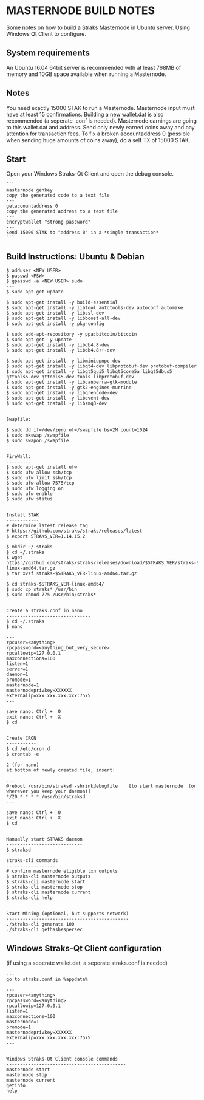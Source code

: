 MASTERNODE BUILD NOTES 
======================
Some notes on how to build a Straks Masternode in Ubuntu server. Using Windows Qt Client to configure.


System requirements
--------------------
An Ubuntu 16.04 64bit server is recommended with at least 768MB 
of memory and 10GB space available when running a Masternode.


Notes
-----
You need exactly 15000 STAK to run a Masternode. Masternode input must have at least 15 confirmations.
Building a new wallet.dat is also recommended (a seperate .conf is needed). Masternode earnings are
going to this wallet.dat and address. Send only newly earned coins away and pay attention for transaction fees.
To fix a broken accountaddress 0 (possible when sending huge amounts of coins away), do a self TX of 15000 STAK.


Start
-----
Open your Windows Straks-Qt Client and open the debug console.

    ```
	masternode genkey
	copy the generated code to a text file
	---
	getaccountaddress 0
	copy the generated address to a text file
	---
	encryptwallet "strong password"
    ---
	Send 15000 STAK to "address 0" in a *single transaction*
    ```
	

Build Instructions: Ubuntu & Debian
-----------------------------------

	$ adduser <NEW USER>
	$ passwd <PSW>
	$ gpasswd -a <NEW USER> sudo
	---
    $ sudo apt-get update

    $ sudo apt-get install -y build-essential
    $ sudo apt-get install -y libtool autotools-dev autoconf automake
    $ sudo apt-get install -y libssl-dev
    $ sudo apt-get install -y libboost-all-dev
    $ sudo apt-get install -y pkg-config 

    $ sudo add-apt-repository -y ppa:bitcoin/bitcoin
    $ sudo apt-get -y update
    $ sudo apt-get install -y libdb4.8-dev
    $ sudo apt-get install -y libdb4.8++-dev

    $ sudo apt-get install -y libminiupnpc-dev
    $ sudo apt-get install -y libqt4-dev libprotobuf-dev protobuf-compiler
    $ sudo apt-get install -y libqt5gui5 libqt5core5a libqt5dbus5 qttools5-dev qttools5-dev-tools libprotobuf-dev
    $ sudo apt-get install -y libcanberra-gtk-module
    $ sudo apt-get install -y gtk2-engines-murrine
    $ sudo apt-get install -y libqrencode-dev
    $ sudo apt-get install -y libevent-dev
    $ sudo apt-get install -y libzmq3-dev


	Swapfile:
	---------
	$ sudo dd if=/dev/zero of=/swapfile bs=2M count=1024
	$ sudo mkswap /swapfile
	$ sudo swapon /swapfile

	
	FireWall:
	---------
	$ sudo apt-get install ufw
	$ sudo ufw allow ssh/tcp
	$ sudo ufw limit ssh/tcp
	$ sudo ufw allow 7575/tcp
	$ sudo ufw logging on
	$ sudo ufw enable
	$ sudo ufw status


	Install STAK
	------------
    # determine latest release tag
    # https://github.com/straks/straks/releases/latest
    $ export STRAKS_VER=1.14.15.2

	$ mkdir ~/.straks
	$ cd ~/.straks
    $ wget https://github.com/straks/straks/releases/download/$STRAKS_VER/straks-$STRAKS_VER-linux-amd64.tar.gz
	$ tar xvzf straks-$STRAKS_VER-linux-amd64.tar.gz
	
    $ cd straks-$STRAKS_VER-linux-amd64/
	$ sudo cp straks* /usr/bin
	$ sudo chmod 775 /usr/bin/straks*

	
	Create a straks.conf in nano
	-------------------------------
	$ cd ~/.straks
	$ nano

	---
	rpcuser=<anything>
	rpcpassword=<anything_but_very_secure>
	rpcallowip=127.0.0.1
	maxconnections=100
	listen=1
	server=1
	daemon=1
    promode=1
	masternode=1
	masternodeprivkey=XXXXXX
	externalip=xxx.xxx.xxx.xxx:7575
	---

	save nano: Ctrl +  O
	exit nano: Ctrl +  X
	$ cd


	Create CRON
	-----------
	$ cd /etc/cron.d
	$ crontab -e

	2 (for nano)
	at bottom of newly created file, insert:

	---
	@reboot /usr/bin/straksd -shrinkdebugfile    [to start masternode  (or wherever you keep your daemon)]
	*/20 * * * * /usr/bin/straksd
	---

	save nano: Ctrl +  O
	exit nano: Ctrl +  X
	$ cd
	
	
	Manually start STRAKS daemon 
	----------------------------
	$ straksd	
	
	straks-cli commands
	------------------
    # confirm masternode eligible txn outputs
    $ straks-cli masternode outputs
	$ straks-cli masternode start 
	$ straks-cli masternode stop
    $ straks-cli masternode current
	$ straks-cli help
	
	
	Start Mining (optional, but supports network)
	---------------------------------------------
	./straks-cli generate 100
	./straks-cli gethashespersec
	

Windows Straks-Qt Client configuration 
-----------------------------------------
(if using a seperate wallet.dat, a seperate straks.conf is needed)

	---
	go to straks.conf in %appdata%
	
	---
	rpcuser=<anything>
	rpcpassword=<anything>
	rpcallowip=127.0.0.1
	listen=1
	maxconnections=100
	masternode=1
    promode=1
	masternodeprivkey=XXXXXX
	externalip=xxx.xxx.xxx.xxx:7575
	---

	
	Windows Straks-Qt Client console commands
	--------------------------------------------
	masternode start 
	masternode stop
    masternode current
	getinfo
	help
